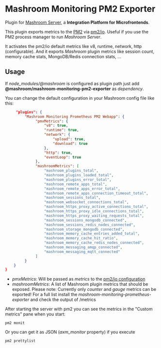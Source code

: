 
# Mashroom Monitoring PM2 Exporter

Plugin for [Mashroom Server](https://www.mashroom-server.com), a **Integration Platform for Microfrontends**.

This plugin exports metrics to the [PM2](https://pm2.keymetrics.io) via [pm2/io](https://github.com/keymetrics/pm2-io-apm#readme).
Useful if you use the PM2 process manager to run *Mashroom Server*.

It activates the pm2/io default metrics like v8, runtime, network, http (configurable).
And it exports *Mashroom* plugin metrics like session count, memory cache stats, MongoDB/Redis connection stats, ...

## Usage

If *node_modules/@mashroom* is configured as plugin path just add **@mashroom/mashroom-monitoring-pm2-exporter** as *dependency*.

You can change the default configuration in your Mashroom config file like this:

```json
     "plugins": {
         "Mashroom Monitoring Prometheus PM2 Webapp": {
              "pmxMetrics": {
                  "v8": true,
                  "runtime": true,
                  "network": {
                      "upload": true,
                      "download": true
                  },
                  "http": true,
                  "eventLoop": true
              },
              "mashroomMetrics": [
                  "mashroom_plugins_total",
                  "mashroom_plugins_loaded_total",
                  "mashroom_plugins_error_total",
                  "mashroom_remote_apps_total",
                  "mashroom_remote_apps_error_total",
                  "mashroom_remote_apps_connection_timeout_total",
                  "mashroom_sessions_total",
                  "mashroom_websocket_connections_total",
                  "mashroom_https_proxy_active_connections_total",
                  "mashroom_https_proxy_idle_connections_total",
                  "mashroom_https_proxy_waiting_requests_total",
                  "mashroom_sessions_mongodb_connected",
                  "mashroom_sessions_redis_nodes_connected",
                  "mashroom_storage_mongodb_connected",
                  "mashroom_memory_cache_entries_added_total",
                  "mashroom_memory_cache_hit_ratio",
                  "mashroom_memory_cache_redis_nodes_connected",
                  "mashroom_messaging_amqp_connected",
                  "mashroom_messaging_mqtt_connected"
              ]
         }
    }
}
```

 * _pmxMetrics_: Will be passed as *metrics* to the [pm2/io configuration](https://github.com/keymetrics/pm2-io-apm/tree/master#configuration)
 * _mashroomMetrics_: A list of Mashroom plugin metrics that should be exposed. Please note: Currently only *counter* and *gauge* metrics can be exported!
   For a full list install the *mashroom-monitoring-prometheus-exporter* and check the output of /metrics

After starting the server with pm2 you can see the metrics in the "Custom metrics" pane when you start:

    pm2 monit

Or you can get it as JSON (*axm_monitor* property) if you execute

    pm2 prettylist
